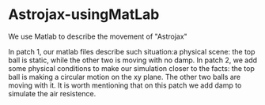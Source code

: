 # Astrojax-usingMatLab
We use Matlab to describe the movement of "Astrojax"

In patch 1, our matlab files describe such situation:a physical scene: the top ball is static, while the other two is moving with no damp.
In patch 2, we add some physical conditions to make our simulation closer to the facts: the top ball is making a circular motion on the xy plane. The other two balls are moving with it. It is worth mentioning that on this patch we add damp to simulate the air resistence.
